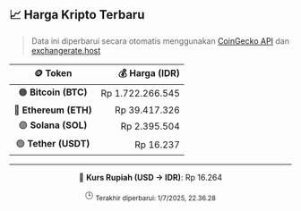 

<!-- HARGA_KRIPTO -->
## 📈 Harga Kripto Terbaru

> Data ini diperbarui secara otomatis menggunakan [CoinGecko API](https://www.coingecko.com/) dan [exchangerate.host](https://exchangerate.host/)

<div align="center">

| 🪙 Token | 💰 Harga (IDR) |
|:------:|---------------:|
| 🟠 **Bitcoin (BTC)**   | Rp 1.722.266.545 |
| 🔵 **Ethereum (ETH)**  | Rp 39.417.326 |
| 🟣 **Solana (SOL)**    | Rp 2.395.504 |
| 🟢 **Tether (USDT)**   | Rp 16.237 |

---

💱 **Kurs Rupiah (USD → IDR)**: Rp 16.264

🕒 <sub>Terakhir diperbarui: 1/7/2025, 22.36.28</sub>

</div>
<!-- /HARGA_KRIPTO -->